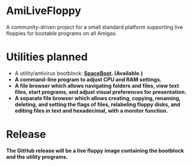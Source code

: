 # AmiLiveFloppy
A community-driven project for a small standard platform supporting live floppies for bootable programs on all Amigas.

# Utilities planned
- A utility/antivirus bootblock: <strong><a href="https://github.com/HenrikErlandsson/SpaceBoot">SpaceBoot</a>. (Available.)
- A command-line program to adjust CPU and RAM settings.
- A file browser which allows navigating folders and files, view text files, start programs, and adjust visual preferences for presentation.
- A separate file browser which allows creating, copying, renaming, deleting, and setting the flags of files, relabeling floppy disks, and editing files in text and hexadecimal, with a monitor function.

# Release
The GitHub release will be a live floppy image containing the bootblock and the utility programs.
